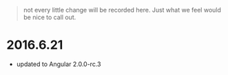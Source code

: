 > not every little change will be recorded here. Just what we feel would be nice to call out.

# 2016.6.21
 * updated to Angular 2.0.0-rc.3
